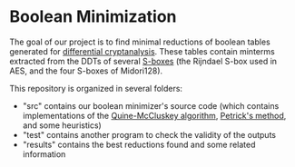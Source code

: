 # Boolean Minimization

The goal of our project is to find minimal reductions of boolean tables generated for [differential cryptanalysis](https://en.wikipedia.org/wiki/Differential_cryptanalysis). These tables contain minterms extracted from the DDTs of several [S-boxes](https://en.wikipedia.org/wiki/S-box) (the Rijndael S-box used in AES, and the four S-boxes of Midori128).

This repository is organized in several folders:
- "src" contains our boolean minimizer's source code (which contains implementations of the [Quine-McCluskey algorithm](https://en.wikipedia.org/wiki/Quine%E2%80%93McCluskey_algorithm), [Petrick's method](https://en.wikipedia.org/wiki/Petrick%27s_method), and some heuristics)
- "test" contains another program to check the validity of the outputs
- "results" contains the best reductions found and some related information
